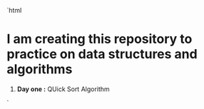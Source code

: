 `html
<h1>I am creating this repository to practice on data structures and algorithms</h1>
<ol>
  <li> <b>Day one :</b>  QUick Sort Algorithm</li> 
</ol>`
